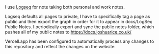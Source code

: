 I use [Logseq](https://logseq.com/) for note taking both personal and work notes.

Logseq defaults all pages to private, I have to specifically tag a page as public and then export the graph in order for it to appear in docs/LogSeq Public Notes.
I periodically export and sync the public notes folder, which pushes all of my public notes to https://docs.joshuarice.co.uk/

Vercell.app has been configured to automatically process any changes to this repository and reflect the changes on the website.
